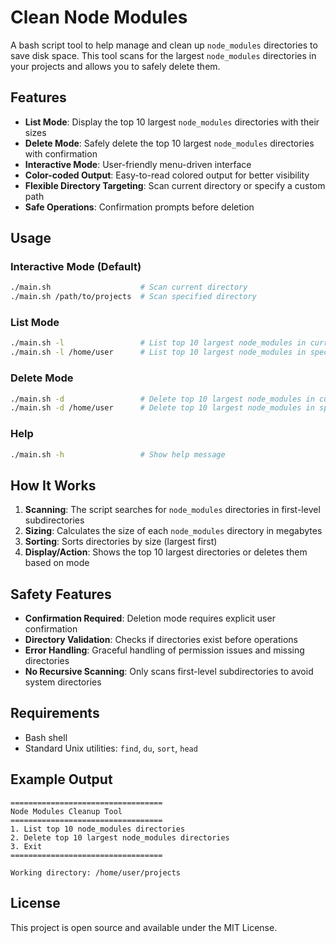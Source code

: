 # Clean Node Modules

A bash script tool to help manage and clean up `node_modules` directories to save disk space. This tool scans for the largest `node_modules` directories in your projects and allows you to safely delete them.

## Features

- **List Mode**: Display the top 10 largest `node_modules` directories with their sizes
- **Delete Mode**: Safely delete the top 10 largest `node_modules` directories with confirmation
- **Interactive Mode**: User-friendly menu-driven interface
- **Color-coded Output**: Easy-to-read colored output for better visibility
- **Flexible Directory Targeting**: Scan current directory or specify a custom path
- **Safe Operations**: Confirmation prompts before deletion

## Usage

### Interactive Mode (Default)
```bash
./main.sh                    # Scan current directory
./main.sh /path/to/projects  # Scan specified directory
```

### List Mode
```bash
./main.sh -l                 # List top 10 largest node_modules in current directory
./main.sh -l /home/user      # List top 10 largest node_modules in specified directory
```

### Delete Mode
```bash
./main.sh -d                 # Delete top 10 largest node_modules in current directory
./main.sh -d /home/user      # Delete top 10 largest node_modules in specified directory
```

### Help
```bash
./main.sh -h                 # Show help message
```

## How It Works

1. **Scanning**: The script searches for `node_modules` directories in first-level subdirectories
2. **Sizing**: Calculates the size of each `node_modules` directory in megabytes
3. **Sorting**: Sorts directories by size (largest first)
4. **Display/Action**: Shows the top 10 largest directories or deletes them based on mode

## Safety Features

- **Confirmation Required**: Deletion mode requires explicit user confirmation
- **Directory Validation**: Checks if directories exist before operations
- **Error Handling**: Graceful handling of permission issues and missing directories
- **No Recursive Scanning**: Only scans first-level subdirectories to avoid system directories

## Requirements

- Bash shell
- Standard Unix utilities: `find`, `du`, `sort`, `head`

## Example Output

```
==================================
Node Modules Cleanup Tool
==================================
1. List top 10 node_modules directories
2. Delete top 10 largest node_modules directories
3. Exit
==================================

Working directory: /home/user/projects
```

## License

This project is open source and available under the MIT License.